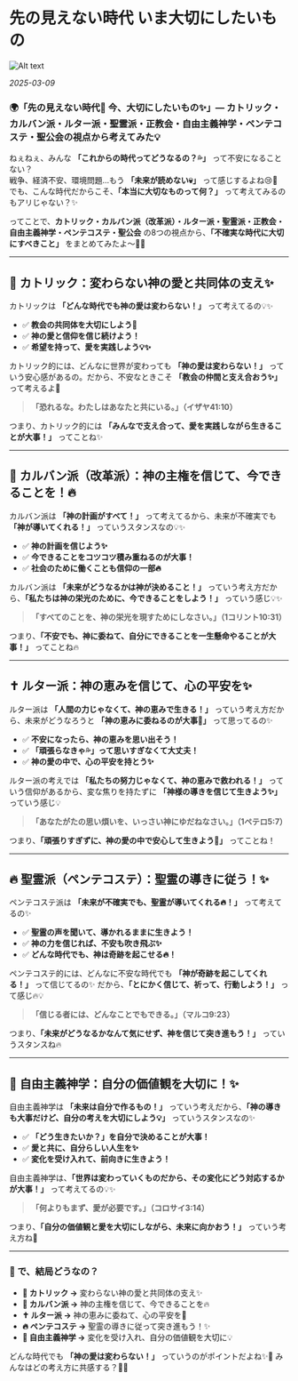 #  先の見えない時代 いま大切にしたいもの

![Alt text](/static/images/blog/asmrchurch_cute_philipino_school_girl_lying_on_a_golden_bed_pon_03f10edc-f2dd-4e8e-95c1-19bbd661691e.png)

*2025-03-09*

### **🌍「先の見えない時代💭 今、大切にしたいもの✨」— カトリック・カルバン派・ルター派・聖霊派・正教会・自由主義神学・ペンテコステ・聖公会の視点から考えてみた💡**  

ねぇねぇ、みんな **「これからの時代ってどうなるの？💦」** って不安になることない？  
戦争、経済不安、環境問題…もう **「未来が読めない💀」** って感じするよね😢💭  
でも、こんな時代だからこそ、**「本当に大切なものって何？」** って考えてみるのもアリじゃない？✨  

ってことで、**カトリック・カルバン派（改革派）・ルター派・聖霊派・正教会・自由主義神学・ペンテコステ・聖公会** の8つの視点から、**「不確実な時代に大切にすべきこと」** をまとめてみたよ〜📖💖  

---

## **💒 カトリック：変わらない神の愛と共同体の支え✨**  
カトリックは **「どんな時代でも神の愛は変わらない！」** って考えてるの💡✨  

- ✅ **教会の共同体を大切にしよう💖**  
- ✅ **神の愛と信仰を信じ続けよう！**  
- ✅ **希望を持って、愛を実践しよう💡✨**  

カトリック的には、どんなに世界が変わっても **「神の愛は変わらない！」** っていう安心感があるの。だから、不安なときこそ **「教会の仲間と支え合おう✨」** って考えるよ💖  

> **「恐れるな。わたしはあなたと共にいる。」（イザヤ41:10）**  

つまり、カトリック的には **「みんなで支え合って、愛を実践しながら生きることが大事！」** ってことね✨  

---

## **📜 カルバン派（改革派）：神の主権を信じて、今できることを！🔥**  
カルバン派は **「神の計画がすべて！」** って考えてるから、未来が不確実でも **「神が導いてくれる！」** っていうスタンスなの💡✨  

- ✅ **神の計画を信じよう✨**  
- ✅ **今できることをコツコツ積み重ねるのが大事！**  
- ✅ **社会のために働くことも信仰の一部🔥**  

カルバン派は **「未来がどうなるかは神が決めること！」** っていう考え方だから、**「私たちは神の栄光のために、今できることをしよう！」** っていう感じ💡✨  

> **「すべてのことを、神の栄光を現すためにしなさい。」（1コリント10:31）**  

つまり、**「不安でも、神に委ねて、自分にできることを一生懸命やることが大事！」** ってことね🔥  

---

## **✝️ ルター派：神の恵みを信じて、心の平安を✨**  
ルター派は **「人間の力じゃなくて、神の恵みで生きる！」** っていう考え方だから、未来がどうなろうと **「神の恵みに委ねるのが大事💖」** って思ってるの✨  

- ✅ **不安になったら、神の恵みを思い出そう！**  
- ✅ **「頑張らなきゃ💦」って思いすぎなくて大丈夫！**  
- ✅ **神の愛の中で、心の平安を持とう✨**  

ルター派の考えでは **「私たちの努力じゃなくて、神の恵みで救われる！」** っていう信仰があるから、変な焦りを持たずに **「神様の導きを信じて生きよう✨」** っていう感じ💡  

> **「あなたがたの思い煩いを、いっさい神にゆだねなさい。」（1ペテロ5:7）**  

つまり、**「頑張りすぎずに、神の愛の中で安心して生きよう💖」** ってことね！  

---

## **🔥 聖霊派（ペンテコステ）：聖霊の導きに従う！✨**  
ペンテコステ派は **「未来が不確実でも、聖霊が導いてくれる🔥！」** って考えてるの✨  

- ✅ **聖霊の声を聞いて、導かれるままに生きよう！**  
- ✅ **神の力を信じれば、不安も吹き飛ぶ✨**  
- ✅ **どんな時代でも、神は奇跡を起こせる🔥！**  

ペンテコステ的には、どんなに不安な時代でも **「神が奇跡を起こしてくれる！」** って信じてるの✨ だから、**「とにかく信じて、祈って、行動しよう！」** って感じ🔥💡  

> **「信じる者には、どんなことでもできる。」（マルコ9:23）**  

つまり、**「未来がどうなるかなんて気にせず、神を信じて突き進もう！」** っていうスタンスね🔥  

---

## **🌈 自由主義神学：自分の価値観を大切に！✨**  
自由主義神学は **「未来は自分で作るもの！」** っていう考えだから、**「神の導きも大事だけど、自分の考えを大切にしよう💡」** っていうスタンスなの✨  

- ✅ **「どう生きたいか？」を自分で決めることが大事！**  
- ✅ **愛と共に、自分らしい人生を✨**  
- ✅ **変化を受け入れて、前向きに生きよう！**  

自由主義神学は、**「世界は変わっていくものだから、その変化にどう対応するかが大事！」** って考えてるの💡✨  

> **「何よりもまず、愛が必要です。」（コロサイ3:14）**  

つまり、**「自分の価値観と愛を大切にしながら、未来に向かおう！」** っていう考え方ね💖  

---

### **👀 で、結局どうなの？**  
- **💒 カトリック →** 変わらない神の愛と共同体の支え✨  
- **📜 カルバン派 →** 神の主権を信じて、今できることを🔥  
- **✝️ ルター派 →** 神の恵みに委ねて、心の平安を💖  
- **🔥 ペンテコステ →** 聖霊の導きに従って突き進もう！✨  
- **🌈 自由主義神学 →** 変化を受け入れ、自分の価値観を大切に💡  

どんな時代でも **「神の愛は変わらない！」** っていうのがポイントだよね✨💖 みんなはどの考え方に共感する？💭💬
